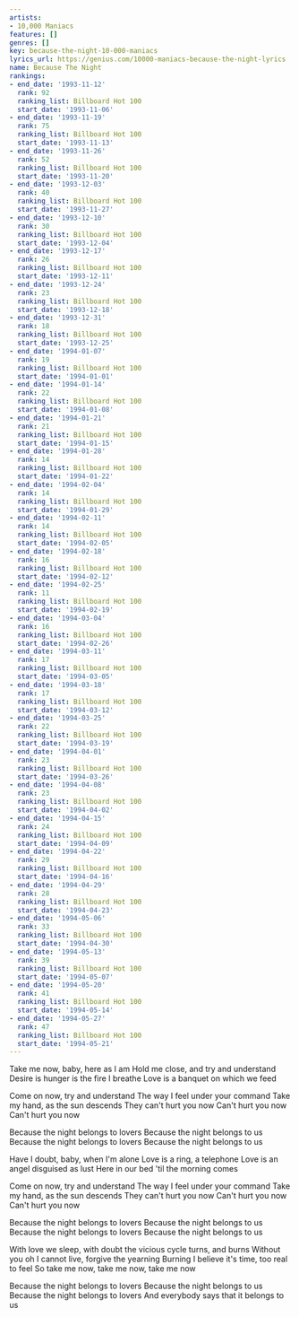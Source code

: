 ```yaml
---
artists:
- 10,000 Maniacs
features: []
genres: []
key: because-the-night-10-000-maniacs
lyrics_url: https://genius.com/10000-maniacs-because-the-night-lyrics
name: Because The Night
rankings:
- end_date: '1993-11-12'
  rank: 92
  ranking_list: Billboard Hot 100
  start_date: '1993-11-06'
- end_date: '1993-11-19'
  rank: 75
  ranking_list: Billboard Hot 100
  start_date: '1993-11-13'
- end_date: '1993-11-26'
  rank: 52
  ranking_list: Billboard Hot 100
  start_date: '1993-11-20'
- end_date: '1993-12-03'
  rank: 40
  ranking_list: Billboard Hot 100
  start_date: '1993-11-27'
- end_date: '1993-12-10'
  rank: 30
  ranking_list: Billboard Hot 100
  start_date: '1993-12-04'
- end_date: '1993-12-17'
  rank: 26
  ranking_list: Billboard Hot 100
  start_date: '1993-12-11'
- end_date: '1993-12-24'
  rank: 23
  ranking_list: Billboard Hot 100
  start_date: '1993-12-18'
- end_date: '1993-12-31'
  rank: 18
  ranking_list: Billboard Hot 100
  start_date: '1993-12-25'
- end_date: '1994-01-07'
  rank: 19
  ranking_list: Billboard Hot 100
  start_date: '1994-01-01'
- end_date: '1994-01-14'
  rank: 22
  ranking_list: Billboard Hot 100
  start_date: '1994-01-08'
- end_date: '1994-01-21'
  rank: 21
  ranking_list: Billboard Hot 100
  start_date: '1994-01-15'
- end_date: '1994-01-28'
  rank: 14
  ranking_list: Billboard Hot 100
  start_date: '1994-01-22'
- end_date: '1994-02-04'
  rank: 14
  ranking_list: Billboard Hot 100
  start_date: '1994-01-29'
- end_date: '1994-02-11'
  rank: 14
  ranking_list: Billboard Hot 100
  start_date: '1994-02-05'
- end_date: '1994-02-18'
  rank: 16
  ranking_list: Billboard Hot 100
  start_date: '1994-02-12'
- end_date: '1994-02-25'
  rank: 11
  ranking_list: Billboard Hot 100
  start_date: '1994-02-19'
- end_date: '1994-03-04'
  rank: 16
  ranking_list: Billboard Hot 100
  start_date: '1994-02-26'
- end_date: '1994-03-11'
  rank: 17
  ranking_list: Billboard Hot 100
  start_date: '1994-03-05'
- end_date: '1994-03-18'
  rank: 17
  ranking_list: Billboard Hot 100
  start_date: '1994-03-12'
- end_date: '1994-03-25'
  rank: 22
  ranking_list: Billboard Hot 100
  start_date: '1994-03-19'
- end_date: '1994-04-01'
  rank: 23
  ranking_list: Billboard Hot 100
  start_date: '1994-03-26'
- end_date: '1994-04-08'
  rank: 23
  ranking_list: Billboard Hot 100
  start_date: '1994-04-02'
- end_date: '1994-04-15'
  rank: 24
  ranking_list: Billboard Hot 100
  start_date: '1994-04-09'
- end_date: '1994-04-22'
  rank: 29
  ranking_list: Billboard Hot 100
  start_date: '1994-04-16'
- end_date: '1994-04-29'
  rank: 28
  ranking_list: Billboard Hot 100
  start_date: '1994-04-23'
- end_date: '1994-05-06'
  rank: 33
  ranking_list: Billboard Hot 100
  start_date: '1994-04-30'
- end_date: '1994-05-13'
  rank: 39
  ranking_list: Billboard Hot 100
  start_date: '1994-05-07'
- end_date: '1994-05-20'
  rank: 41
  ranking_list: Billboard Hot 100
  start_date: '1994-05-14'
- end_date: '1994-05-27'
  rank: 47
  ranking_list: Billboard Hot 100
  start_date: '1994-05-21'
---
```

Take me now, baby, here as I am
Hold me close, and try and understand
Desire is hunger is the fire I breathe
Love is a banquet on which we feed


Come on now, try and understand
The way I feel under your command
Take my hand, as the sun descends
They can't hurt you now
Can't hurt you now
Can't hurt you now


Because the night belongs to lovers
Because the night belongs to us
Because the night belongs to lovers
Because the night belongs to us


Have I doubt, baby, when I'm alone
Love is a ring, a telephone
Love is an angel disguised as lust
Here in our bed 'til the morning comes


Come on now, try and understand
The way I feel under your command
Take my hand, as the sun descends
They can't hurt you now
Can't hurt you now
Can't hurt you now


Because the night belongs to lovers
Because the night belongs to us
Because the night belongs to lovers
Because the night belongs to us


With love we sleep, with doubt the vicious cycle turns, and burns
Without you oh I cannot live, forgive the yearning Burning
I believe it's time, too real to feel
So take me now, take me now, take me now


Because the night belongs to lovers
Because the night belongs to us
Because the night belongs to lovers
And everybody says that it belongs to us
